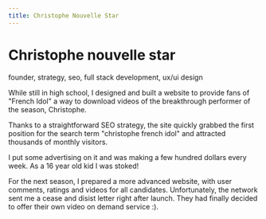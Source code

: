 ```yaml
---
title: Christophe Nouvelle Star
---
```


# Christophe nouvelle star
founder, strategy, seo, full stack development, ux/ui design

While still in high school, I designed and built a website to provide fans of "French Idol" a way to download videos of the breakthrough performer of the season, Christophe.

Thanks to a straightforward SEO strategy, the site quickly grabbed the first position for the search term "christophe french idol" and attracted thousands of monthly visitors.

I put some advertising on it and was making a few hundred dollars every week. As a 16 year old kid I was stoked!

For the next season, I prepared a more advanced website, with user comments, ratings and videos for all candidates. Unfortunately, the network sent me a cease and disist letter right after launch. They had finally decided to offer their own video on demand service :).
